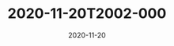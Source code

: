 ---
date: 2020-11-20
title: 2020-11-20T2002-000
hero: 2020/2020-11-20T2002-000.jpeg

# briefly describe the image…
alt: ''

# insert the closed caption text after the three-dash break…
# (include line-breaks, punctuation, and capitalization)
---